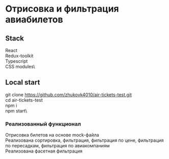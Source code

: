 # Отрисовка и фильтрация авиабилетов

## Stack

React\
Redux-toolkit\
Typescript\
CSS modules\

## Local start

git clone https://github.com/zhukovk4010/air-tickets-test.git \
cd air-tickets-test\
npm i\
npm start\

### Реализованный функционал

Отрисовка билетов на основе mock-файла\
Реализована сортировка, фильтрация, фильтрация по цене, фильтрация по пересадкам, фильтрация по авиакомпаниям\
Реализована фасетная фильтрация
